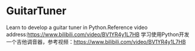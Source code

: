 # GuitarTuner
Learn to develop a guitar tuner in Python.Reference video address:https://www.bilibili.com/video/BV1YR4y1L7HB
学习使用Python开发一个吉他调音器，参考视频：https://www.bilibili.com/video/BV1YR4y1L7HB
